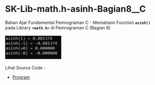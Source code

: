 # SK-Lib-math.h-asinh-Bagian8__C
Bahan Ajar Fundamental Pemrograman C - Memahami Function <code><b>asinh()</b></code> pada Library <code><b>&lt;math.h></b></code> di Pemrograman C (Bagian 8)<br><br>
<img src="https://github.com/RizkyKhapidsyah/SK-Lib-math.h-asinh-Bagian8__C/blob/master/SK-Lib-math.h-asinh-Bagian8__C/result/001.PNG"><br><br>
Lihat Source Code : <br>
- <a href="https://github.com/RizkyKhapidsyah/SK-Lib-math.h-asinh-Bagian8__C/blob/master/SK-Lib-math.h-asinh-Bagian8__C/Source.c">Program</a>
